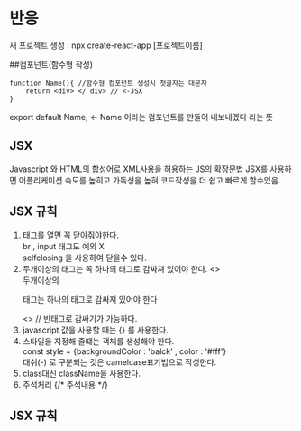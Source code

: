# 반응
새 프로젝트 생성 : npx  create-react-app [프로젝트이름]

##컴포넌트(함수형 작성)

    function Name(){ //함수형 컴포넌트 생성시 첫글자는 대문자
	    return <div> </ div> // <-JSX
    }

export default Name;  <- Name 이라는 컴포넌트를 만들어 내보내겠다 라는 뜻

## JSX
Javascript 와 HTML의 합성어로 XML사용을 허용하는 JS의 확장문법
JSX를 사용하면 어플리케이션 속도를 높히고 가독성을 높혀 코드작성을 더 쉽고 빠르게 할수있음.

## JSX 규칙
1. 태그를 열면 꼭 닫아줘야한다.  
br , input 태그도 예외 X  
selfclosing 을 사용하여 닫을수 있다.  
2. 두개이상의 태그는 꼭 하나의 태그로 감싸져 있어야 한다. 
    <>
	    <div>두개이상의</div>
	    <p>태그는 하나의 태그로 감싸져 있어야 한다</p>
	<> // 빈태그로 감싸기가 가능하다.
3. javascript 값을 사용할 때는 {} 를 사용한다.  
4. 스타일을 지정해 줄떄는 객체를 생성해야 한다.  
const style = {backgroundColor : 'balck' , color : '#fff'}  
대쉬(-) 로 구분되는 것은 camelcase표기법으로 작성한다.  
5. class대신  className을 사용한다.
6. 주석처리 {/* 주석내용 */}  

## JSX 규칙



